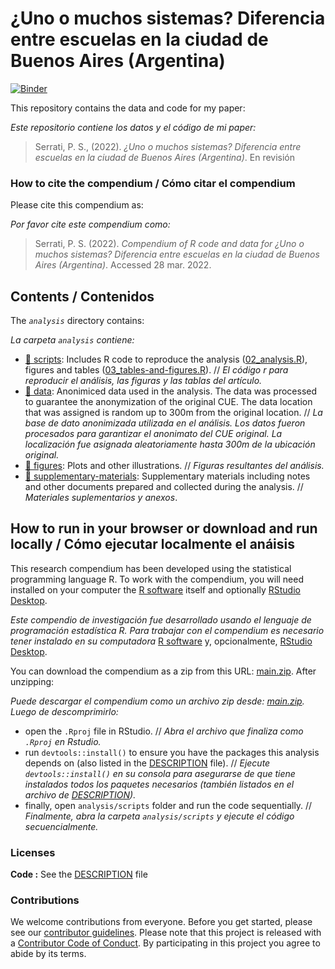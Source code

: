 
# ¿Uno o muchos sistemas? Diferencia entre escuelas en la ciudad de Buenos Aires (Argentina)

[![Binder](https://mybinder.org/badge_logo.svg)](https://mybinder.org/v2/gh/estedeahora/schoolsegmentation/master?urlpath=rstudio)

This repository contains the data and code for my paper:

*Este repositorio contiene los datos y el código de mi paper:*

> Serrati, P. S., (2022). *¿Uno o muchos sistemas? Diferencia entre
> escuelas en la ciudad de Buenos Aires (Argentina)*. En revisión
> <!-- \> <https://doi.org/xxx/xxx> -->

<!-- Our pre-print is online here: -->

> <!-- Authors, (YYYY). r Title. Name of journal/book, Accessed r format(Sys.Date(), "%d %b %Y"). Online at https://doi.org/xxx/xxx -->

### How to cite the compendium / Cómo citar el compendium

Please cite this compendium as:

*Por favor cite este compendium como:*

> Serrati, P. S. (2022). *Compendium of R code and data for ¿Uno o
> muchos sistemas? Diferencia entre escuelas en la ciudad de Buenos
> Aires (Argentina)*. Accessed 28 mar. 2022.
> <!-- > Online at <https://doi.org/xxx/xxx> -->

## Contents / Contenidos

The *`analysis`* directory contains:

*La carpeta `analysis` contiene:*

<!-- -   [:file_folder: analysis](/analysis/): R Markdown source document -->
<!--     for manuscript (only after peer-review). -->

-   [:file_folder: scripts](/scripts): Includes R code to reproduce the
    analysis ([02_analysis.R](/analysis/scripts/02_analysis.R)), figures
    and tables
    ([03_tables-and-figures.R](/analysis/scripts/03_tables-and-figures.R)).
    // *El código r para reproducir el análisis, las figuras y las
    tablas del artículo.*
-   [:file_folder: data](/analysis/data): Anonimiced data used in the
    analysis. The data was processed to guarantee the anonymization of
    the original CUE. The data location that was assigned is random up
    to 300m from the original location. // *La base de dato anonimizada
    utilizada en el análisis. Los datos fueron procesados para
    garantizar el anonimato del CUE original. La localización fue
    asignada aleatoriamente hasta 300m de la ubicación original.*
-   [:file_folder: figures](/analysis/figures): Plots and other
    illustrations. // *Figuras resultantes del análisis.*
-   [:file_folder:
    supplementary-materials](/analysis/supplementary-materials):
    Supplementary materials including notes and other documents prepared
    and collected during the analysis. // *Materiales suplementarios y
    anexos*.

## How to run in your browser or download and run locally / Cómo ejecutar localmente el anáisis

This research compendium has been developed using the statistical
programming language R. To work with the compendium, you will need
installed on your computer the [R
software](https://cloud.r-project.org/) itself and optionally [RStudio
Desktop](https://rstudio.com/products/rstudio/download/).

*Este compendio de investigación fue desarrollado usando el lenguaje de
programación estadística R. Para trabajar con el compendium es necesario
tener instalado en su computadora* [R
software](https://cloud.r-project.org/) y, opcionalmente, [RStudio
Desktop](https://rstudio.com/products/rstudio/download/).

You can download the compendium as a zip from this URL:
[main.zip](/archive/main.zip). After unzipping:

*Puede descargar el compendium como un archivo zip desde:
[main.zip](/archive/main.zip). Luego de descomprimirlo:*

-   open the `.Rproj` file in RStudio. // *Abra el archivo que finaliza
    como `.Rproj` en Rstudio.*
-   run `devtools::install()` to ensure you have the packages this
    analysis depends on (also listed in the [DESCRIPTION](/DESCRIPTION)
    file). // *Ejecute `devtools::install()` en su consola para
    asegurarse de que tiene instalados todos los paquetes necesarios
    (también listados en el archivo de [DESCRIPTION](/DESCRIPTION)).*
-   finally, open `analysis/scripts` folder and run the code
    sequentially. // *Finalmente, abra la carpeta `analysis/scripts` y
    ejecute el código secuencialmente.*

### Licenses

<!-- **Text and figures :** -->
<!-- [CC-BY-4.0](http://creativecommons.org/licenses/by/4.0/) -->

**Code :** See the [DESCRIPTION](DESCRIPTION) file

<!-- **Data :** [CC-0](http://creativecommons.org/publicdomain/zero/1.0/) -->
<!-- attribution requested in reuse -->

### Contributions

We welcome contributions from everyone. Before you get started, please
see our [contributor guidelines](CONTRIBUTING.md). Please note that this
project is released with a [Contributor Code of Conduct](CONDUCT.md). By
participating in this project you agree to abide by its terms.
